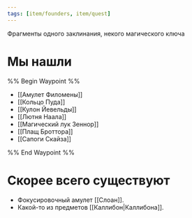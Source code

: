 ```yaml
---
tags: [item/founders, item/quest]
---
```


Фрагменты одного заклинания, некого магического ключа

# Мы нашли

%% Begin Waypoint %%

- [[Амулет Филомены]]
- [[Кольцо Пуда]]
- [[Кулон Йевельды]]
- [[Лютня Наала]]
- [[Магический лук Зеннор]]
- [[Плащ Броттора]]
- [[Сапоги Скайза]]

%% End Waypoint %%

# Скорее всего существуют

- Фокусировочный амулет [[Слоан]].
- Какой-то из предметов [[Каллибон|Каллибона]].
